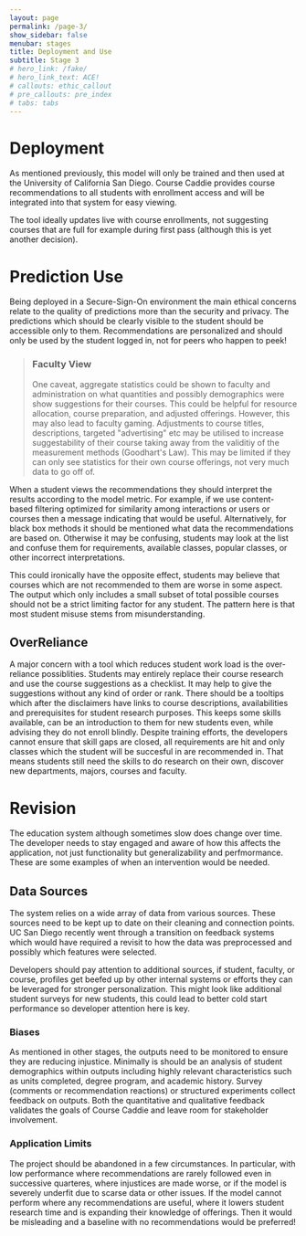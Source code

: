 ```yaml
---
layout: page
permalink: /page-3/
show_sidebar: false
menubar: stages
title: Deployment and Use
subtitle: Stage 3
# hero_link: /fake/
# hero_link_text: ACE!
# callouts: ethic_callout
# pre_callouts: pre_index
# tabs: tabs
---
```


# Deployment

As mentioned previously, this model will only be trained and then used at the University of California San Diego. Course Caddie provides course recommendations to all students with enrollment access and will be integrated into that system for easy viewing. 

The tool ideally updates live with course enrollments, not suggesting courses that are full for example during first pass (although this is yet another decision). 

# Prediction Use


Being deployed in a Secure-Sign-On environment the main ethical concerns relate to the quality of predictions more than the security and privacy. The predictions which should be clearly visible to the student should be accessible only to them. Recommendations are personalized and should only be used by the student logged in, not for peers who happen to peek!


> ### Faculty View
> 
> One caveat, aggregate statistics could be shown to faculty and administration on what quantities and possibly demographics were show suggestions for their courses. This could be helpful for resource allocation, course preparation, and adjusted offerings. However, this may also lead to faculty gaming. Adjustments to course titles, descriptions, targeted "advertising" etc may be utilised to increase suggestability of their course taking away from the validitiy of the measurement methods (Goodhart's Law). This may be limited if they can only see statistics for their own course offerings, not very much data to go off of. 

When a student views the recommendations they should interpret the results according to the model metric. For example, if we use content-based filtering optimized for similarity among interactions or users or courses then a message indicating that would be useful. Alternatively, for black box methods it should be mentioned what data the recommendations are based on. Otherwise it may be confusing, students may look at the list and confuse them for requirements, available classes, popular classes, or other incorrect interpretations. 

This could ironically have the opposite effect, students may believe that courses which are not recommended to them are worse in some aspect. The output which only includes a small subset of total possible courses should not be a strict limiting factor for any student. The pattern here is that most student misuse stems from misunderstanding. 

## OverReliance

A major concern with a tool which reduces student work load is the over-reliance possiblities. Students may entirely replace their course research and use the course suggestions as a checklist. It may help to give the suggestions without any kind of order or rank. There should be a tooltips which after the disclaimers have links to course descriptions, availabilities and prerequisites for student research purposes. This keeps some skills available, can be an introduction to them for new students even, while advising they do not enroll blindly. Despite training efforts, the developers cannot ensure that skill gaps are closed, all requirements are hit and only classes which the student will be succesful in are recommended in. That means students still need the skills to do research on their own, discover new departments, majors, courses and faculty. 


# Revision

The education system although sometimes slow does change over time. The developer needs to stay engaged and aware of how this affects the application, not just functionality but generalizability and perfmormance. These are some examples of when an intervention would be needed.



## Data Sources

The system relies on a wide array of data from various sources. These sources need to be kept up to date on their cleaning and connection points. UC San Diego recently went through a transition on feedback systems which would have required a revisit to how the data was preprocessed and possibly which features were selected. 

Developers should pay attention to additional sources, if student, faculty, or course, profiles get beefed up by other internal systems or efforts they can be leveraged for stronger personalization. This might look like additional student surveys for new students, this could lead to better cold start performance so developer attention here is key. 


### Biases

As mentioned in other stages, the outputs need to be monitored to ensure they are reducing injustice. Minimally is should be an analysis of student demographics within outputs including highly relevant characteristics such as units completed, degree program, and academic history. Survey (comments or recommendation reactions) or structured experiments collect feedback on outputs. Both the quantitative and qualitative feedback validates the goals of Course Caddie and leave room for stakeholder involvement. 


### Application Limits

The project should be abandoned in a few circumstances. In particular, with low performance where recommendations are rarely followed even in successive quarteres, where injustices are made worse, or if the model is severely underfit due to scarse data or other issues. If the model cannot perform where any recommendations are useful, where it lowers student research time and is expanding their knowledge of offerings. Then it would be misleading and a baseline with no recommendations would be preferred!  

<!-- describes appropriate and inappropriate contexts-of-use for the model
H. explains how to interpret the model’s outputs, perhaps in a context-sensitive manner
J. describes and explains at least two potential situations—contexts, uses, etc.—in which the model should be updated or revised (perhaps no longer using it) for ethical reasons --> 

